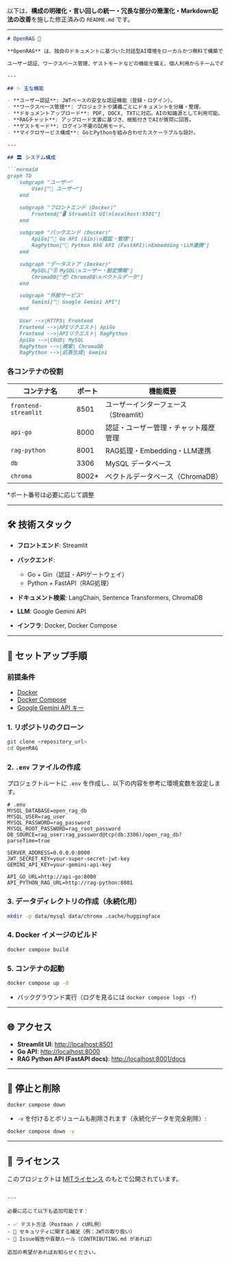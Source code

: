 以下は、**構成の明確化・言い回しの統一・冗長な部分の簡潔化・Markdown記法の改善**を施した修正済みの `README.md` です。

---

````markdown
# OpenRAG 🚀

**OpenRAG** は、独自のドキュメントに基づいた対話型AI環境をローカルかつ無料で構築できる、オープンソースのマルチモーダルRAGプラットフォームです。

ユーザー認証、ワークスペース管理、ゲストモードなどの機能を備え、個人利用からチームでのナレッジ共有まで幅広く対応可能です。

---

## ✨ 主な機能

- **ユーザー認証**: JWTベースの安全な認証機能（登録・ログイン）。
- **ワークスペース管理**: プロジェクトや講義ごとにドキュメントを分離・整理。
- **ドキュメントアップロード**: PDF, DOCX, TXTに対応。AIの知識源として利用可能。
- **RAGチャット**: アップロード文書に基づき、根拠付きでAIが質問に回答。
- **ゲストモード**: ログイン不要の試用モード。
- **マイクロサービス構成**: GoとPythonを組み合わせたスケーラブルな設計。

---

## 🏛️ システム構成

```mermaid
graph TD
    subgraph "ユーザー"
        User["👤 ユーザー"]
    end

    subgraph "フロントエンド (Docker)"
        Frontend["🖥️ Streamlit UI\nlocalhost:8501"]
    end

    subgraph "バックエンド (Docker)"
        ApiGo["🧩 Go API (Gin)\n認証・管理"]
        RagPython["🧠 Python RAG API (FastAPI)\nEmbedding・LLM連携"]
    end

    subgraph "データストア (Docker)"
        MySQL["🗄️ MySQL\nユーザー・設定情報"]
        ChromaDB["📦 ChromaDB\nベクトルデータ"]
    end

    subgraph "外部サービス"
        Gemini["🤖 Google Gemini API"]
    end

    User -->|HTTPS| Frontend
    Frontend -->|APIリクエスト| ApiGo
    Frontend -->|APIリクエスト| RagPython
    ApiGo -->|CRUD| MySQL
    RagPython -->|検索| ChromaDB
    RagPython -->|応答生成| Gemini
````

### 各コンテナの役割

| コンテナ名                | ポート    | 機能概要                    |
| -------------------- | ------ | ----------------------- |
| `frontend-streamlit` | 8501   | ユーザーインターフェース（Streamlit） |
| `api-go`             | 8000   | 認証・ユーザー管理・チャット履歴管理      |
| `rag-python`         | 8001   | RAG処理・Embedding・LLM連携   |
| `db`                 | 3306   | MySQL データベース            |
| `chroma`             | 8002\* | ベクトルデータベース（ChromaDB）    |

\*ポート番号は必要に応じて調整

---

## 🛠️ 技術スタック

* **フロントエンド**: Streamlit
* **バックエンド**:

  * Go + Gin（認証・APIゲートウェイ）
  * Python + FastAPI（RAG処理）
* **ドキュメント検索**: LangChain, Sentence Transformers, ChromaDB
* **LLM**: Google Gemini API
* **インフラ**: Docker, Docker Compose

---

## 🚀 セットアップ手順

### 前提条件

* [Docker](https://www.docker.com/)
* [Docker Compose](https://docs.docker.com/compose/)
* [Google Gemini API キー](https://ai.google.dev/)

### 1. リポジトリのクローン

```bash
git clone <repository_url>
cd OpenRAG
```

### 2. `.env` ファイルの作成

プロジェクトルートに `.env` を作成し、以下の内容を参考に環境変数を設定します。

```env
# .env
MYSQL_DATABASE=open_rag_db
MYSQL_USER=rag_user
MYSQL_PASSWORD=rag_password
MYSQL_ROOT_PASSWORD=rag_root_password
DB_SOURCE=rag_user:rag_password@tcp(db:3306)/open_rag_db?parseTime=true

SERVER_ADDRESS=0.0.0.0:8000
JWT_SECRET_KEY=your-super-secret-jwt-key
GEMINI_API_KEY=your-gemini-api-key

API_GO_URL=http://api-go:8000
API_PYTHON_RAG_URL=http://rag-python:8001
```

### 3. データディレクトリの作成（永続化用）

```bash
mkdir -p data/mysql data/chroma .cache/huggingface
```

### 4. Docker イメージのビルド

```bash
docker compose build
```

### 5. コンテナの起動

```bash
docker compose up -d
```

* バックグラウンド実行（ログを見るには `docker compose logs -f`）

---

## 🌐 アクセス

* **Streamlit UI**: [http://localhost:8501](http://localhost:8501)
* **Go API**: [http://localhost:8000](http://localhost:8000)
* **RAG Python API (FastAPI docs)**: [http://localhost:8001/docs](http://localhost:8001/docs)

---

## 🛑 停止と削除

```bash
docker compose down
```

* `-v` を付けるとボリュームも削除されます（永続化データを完全削除）:

```bash
docker compose down -v
```

---

## 📄 ライセンス

このプロジェクトは [MITライセンス](LICENSE) のもとで公開されています。

```

---

必要に応じて以下も追加可能です：

- ✅ テスト方法（Postman / cURL例）
- 🔐 セキュリティに関する補足（例：JWTの取り扱い）
- 📢 Issue報告や貢献ルール（CONTRIBUTING.md があれば）

追加の希望があればお知らせください。
```
